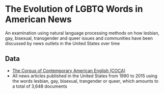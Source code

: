 # The Evolution of LGBTQ Words in American News

An examination using natural language processing methods on how lesbian, gay, bisexual, transgender and queer issues and communities have been discussed by news outlets in the United States over time


## Data
-  [The Corpus of Contemporary American English (COCA)](https://www.english-corpora.org/coca/)
  - All news articles published in the United States from 1990 to 2015 using the words lesbian, gay, bisexual, trangender or queer, which amounts to a total of 3,648 documents
